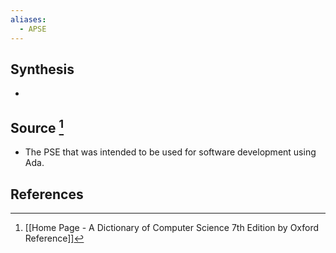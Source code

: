 ```yaml
---
aliases:
  - APSE
---
```

## Synthesis
- 
## Source [^1]
- The PSE that was intended to be used for software development using Ada.
## References

[^1]: [[Home Page - A Dictionary of Computer Science 7th Edition by Oxford Reference]]
